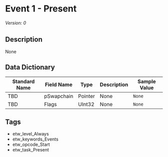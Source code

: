 # Event 1 - Present
###### Version: 0

## Description
None

## Data Dictionary
|Standard Name|Field Name|Type|Description|Sample Value|
|---|---|---|---|---|
|TBD|pSwapchain|Pointer|None|`None`|
|TBD|Flags|UInt32|None|`None`|

## Tags
* etw_level_Always
* etw_keywords_Events
* etw_opcode_Start
* etw_task_Present